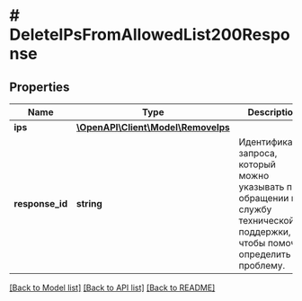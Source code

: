 # # DeleteIPsFromAllowedList200Response

## Properties

Name | Type | Description | Notes
------------ | ------------- | ------------- | -------------
**ips** | [**\OpenAPI\Client\Model\RemoveIps**](RemoveIps.md) |  |
**response_id** | **string** | Идентификатор запроса, который можно указывать при обращении в службу технической поддержки, чтобы помочь определить проблему. |

[[Back to Model list]](../../README.md#models) [[Back to API list]](../../README.md#endpoints) [[Back to README]](../../README.md)

